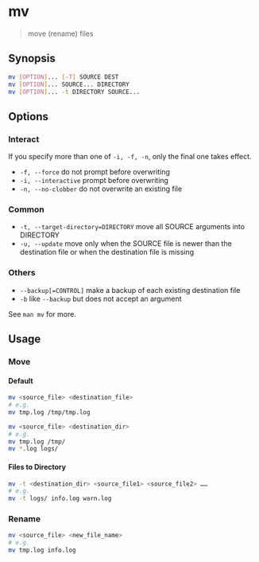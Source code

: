 # mv

> move (rename) files

## Synopsis

```bash
mv [OPTION]... [-T] SOURCE DEST
mv [OPTION]... SOURCE... DIRECTORY
mv [OPTION]... -t DIRECTORY SOURCE...
```

## Options

### Interact

If you specify more than one of `-i, -f, -n`, only the final one takes effect.

- `-f, --force` do not prompt before overwriting
- `-i, --interactive` prompt before overwriting
- `-n, --no-clobber` do not overwrite an existing file

### Common

- `-t, --target-directory=DIRECTORY` move all SOURCE arguments into DIRECTORY
- `-u, --update` move only when the SOURCE file is newer than the destination file or when the destination file is missing

### Others

- `--backup[=CONTROL]` make a backup of each existing destination file
- `-b` like `--backup` but does not accept an argument

See `man mv` for more.

## Usage

### Move

#### Default

```bash
mv <source_file> <destination_file>
# e.g.
mv tmp.log /tmp/tmp.log
```

```bash
mv <source_file> <destination_dir>
# e.g.
mv tmp.log /tmp/
mv *.log logs/
```

#### Files to Directory

```bash
mv -t <destination_dir> <source_file1> <source_file2> ……
# e.g.
mv -t logs/ info.log warn.log
```

### Rename

```bash
mv <source_file> <new_file_name>
# e.g.
mv tmp.log info.log
```
